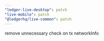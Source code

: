 ```yaml
---
"ledger-live-desktop": patch
"live-mobile": patch
"@ledgerhq/live-common": patch
---
```


remove unnecessary check on tx networkInfo
